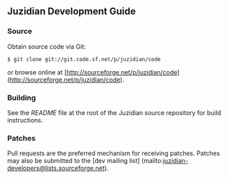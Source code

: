 Juzidian Development Guide
--------------------------

### Source ###

Obtain source code via Git:

	$ git clone git://git.code.sf.net/p/juzidian/code

or browse online at [http://sourceforge.net/p/juzidian/code]
(http://sourceforge.net/p/juzidian/code).


### Building ###

See the _README_ file at the root of the Juzidian source repository for build
instructions.


### Patches ###

Pull requests are the preferred mechanism for receiving patches. Patches may
also be submitted to the [dev mailing list]
(mailto:juzidian-developers@lists.sourceforge.net).

